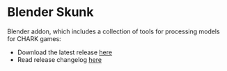 ﻿# Blender Skunk

Blender addon, which includes a collection of tools for processing models for CHARK games:

- Download the latest release [here](https://github.com/chark/blender-skunk/releases/latest)
- Read release changelog [here](CHANGELOG.md)
